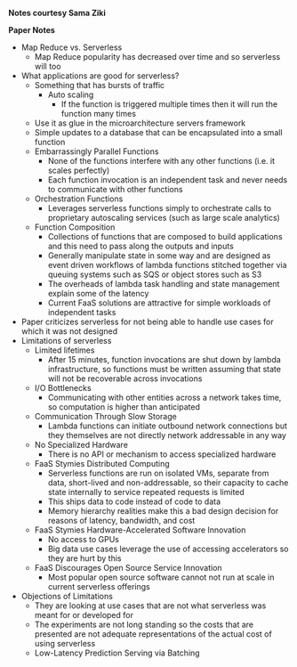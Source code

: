 **Notes courtesy Sama Ziki**

**Paper Notes**

- Map Reduce vs. Serverless
  - Map Reduce popularity has decreased over time and so serverless will too
- What applications are good for serverless?
  - Something that has bursts of traffic
    - Auto scaling
      - If the function is triggered multiple times then it will run the function many times
  - Use it as glue in the microarchitecture servers framework
  - Simple updates to a database that can be encapsulated into a small function
  - Embarrassingly Parallel Functions
    - None of the functions interfere with any other functions (i.e. it scales perfectly)
    - Each function invocation is an independent task and never needs to communicate with other functions
  - Orchestration Functions
    - Leverages serverless functions simply to orchestrate calls to proprietary autoscaling services (such as large scale analytics)
  - Function Composition
    - Collections of functions that are composed to build applications and this need to pass along the outputs and inputs
    - Generally manipulate state in some way and are designed as event driven workflows of lambda functions stitched together via queuing systems such as SQS or object stores such as S3
    - The overheads of lambda task handling and state management explain some of the latency
    - Current FaaS solutions are attractive for simple workloads of independent tasks
- Paper criticizes serverless for not being able to handle use cases for which it was not designed
- Limitations of serverless
  - Limited lifetimes
    - After 15 minutes, function invocations are shut down by lambda infrastructure, so functions must be written assuming that state will not be recoverable across invocations
  - I/O Bottlenecks
    - Communicating with other entities across a network takes time, so computation is higher than anticipated
  - Communication Through Slow Storage
    - Lambda functions can initiate outbound network connections but they themselves are not directly network addressable in any way
  - No Specialized Hardware
    - There is no API or mechanism to access specialized hardware
  - FaaS Stymies Distributed Computing
    - Serverless functions are run on isolated VMs, separate from data, short-lived and non-addressable, so their capacity to cache state internally to service repeated requests is limited
    - This ships data to code instead of code to data
    - Memory hierarchy realities make this a bad design decision for reasons of latency, bandwidth, and cost
  - FaaS Stymies Hardware-Accelerated Software Innovation
    - No access to GPUs
    - Big data use cases leverage the use of accessing accelerators so they are hurt by this
  - FaaS Discourages Open Source Service Innovation
    - Most popular open source software cannot not run at scale in current serverless offerings
- Objections of Limitations
  - They are looking at use cases that are not what serverless was meant for or developed for
  - The experiments are not long standing so the costs that are presented are not adequate representations of the actual cost of using serverless
  - Low-Latency Prediction Serving via Batching

